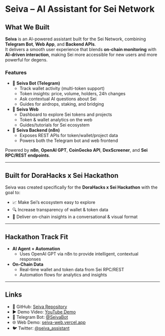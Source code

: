 # Seiva – AI Assistant for Sei Network

## What We Built

**Seiva** is an AI-powered assistant built for the Sei Network, combining **Telegram Bot**, **Web App**, and **Backend APIs**.  
It delivers a smooth user experience that blends **on-chain monitoring** with **AI-driven interaction**, making Sei more accessible for new users and more powerful for degens.

### Features
- 🔹 **Seiva Bot (Telegram)**
  - Track wallet activity (multi-token support)
  - Token insights: price, volume, holders, 24h changes
  - Ask contextual AI questions about Sei
  - Guides for airdrops, staking, and bridging
- 🔹 **Seiva Web**
  - Dashboard to explore Sei tokens and projects
  - Token & wallet analytics on the web
  - Guides/tutorials for Sei ecosystem
- 🔹 **Seiva Backend (n8n)**
  - Exposes REST APIs for token/wallet/project data
  - Powers both the Telegram bot and web frontend

Powered by **n8n**, **OpenAI GPT**, **CoinGecko API**, **DexScreener**, and **Sei RPC/REST endpoints**.

---

## Built for DoraHacks x Sei Hackathon

Seiva was created specifically for the **DoraHacks x Sei Hackathon** with the goal to:
- 📈 Make Sei’s ecosystem easy to explore
- 🔍 Increase transparency of wallet & token data
- 🤖 Deliver on-chain insights in a conversational & visual format

---

## Hackathon Track Fit

- **AI Agent + Automation**
  - Uses OpenAI GPT via n8n to provide intelligent, contextual responses
- **On-Chain Data**
  - Real-time wallet and token data from Sei RPC/REST
  - Automation flows for analytics and insights

---

## Links

- 🔗 GitHub: [Seiva Repository](https://github.com/putraardhan/Seiva)  
- ▶️ Demo Video: [YouTube Demo](https://youtu.be/AK440aOmV64)  
- 🤖 Telegram Bot: [@SeivaBot](https://t.me/sei_vabot)  
- 🌐 Web Demo: [seiva-web.vercel.app](https://seiva.vercel.app/)
- 🐦 Twitter: [@seiva_assistant](https://x.com/seiva_assistant)  
